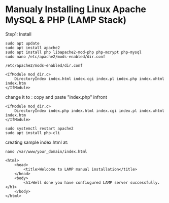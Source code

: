 # Manualy Installing Linux Apache MySQL & PHP (LAMP Stack)

Step1: Install
```
sudo apt update
sudo apt install apache2
sudo apt install php libapache2-mod-php php-mcrypt php-mysql
sudo nano /etc/apache2/mods-enabled/dir.conf
```

```
/etc/apache2/mods-enabled/dir.conf
```
```
<IfModule mod_dir.c>
    DirectoryIndex index.html index.cgi index.pl index.php index.xhtml index.htm
</IfModule>
```
change it to : copy and paste "index.php" infront
```
<IfModule mod_dir.c>
    DirectoryIndex index.php index.html index.cgi index.pl index.xhtml index.htm
</IfModule>
```
```
sudo systemctl restart apache2
sudo apt install php-cli
```
creating sample index.html at:
```
nano /var/www/your_domain/index.html
```
```
<html>
    <head>
        <title>Welcome to LAMP manual installation</title>
    </head>
    <body>
        <h1>Well done you have confiugured LAMP server successfully. </h1>
    </body>
</html>
```
